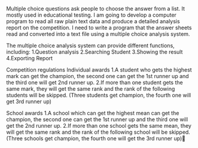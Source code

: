 Multiple choice questions ask people to choose the answer from a list. It mostly used in educational testing. I am going to develop a computer program to read all raw plain text data and produce a detailed analysis report on the competition. I need to write a program that the answer sheets read and converted into a text file using a multiple choice analysis system.


The multiple choice analysis system can provide different functions, including:
1.Question analysis
2.Searching Student
3.Showing the result
4.Exporting Report


Competition regulations
Individual awards
1.A student who gets the highest mark can get the champion, the second one can get the 1st runner up and the third one will get 2nd runner up.
2.If more than one student gets the same mark, they will get the same rank and the rank of the following students will be skipped. (Three students get champion, the fourth one will get 3rd runner up)


School awards
1.A school which can get the highest mean can get the champion, the second one can get the 1st runner up and the third one will get the 2nd runner up.
2.If more than one school gets the same mean, they will get the same rank and the rank of the following school will be skipped. (Three schools get champion, the fourth one will get the 3rd runner up)
